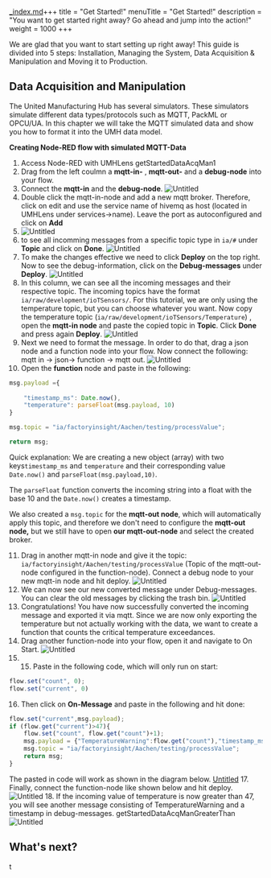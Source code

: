 [_index.md](_index.md)+++
title = "Get Started!"
menuTitle = "Get Started!"
description = "You want to get started right away? Go ahead and jump into the action!"
weight = 1000
+++

We are glad that you want to start setting up right away! This guide is divided into 5 steps: Installation, Managing the System,
Data Acquisition & Manipulation and Moving it to Production.


## Data Acquisition and Manipulation

The United Manufacturing Hub has several simulators. These simulators simulate different data types/protocols such as MQTT, PackML or OPCU/UA. In this chapter we will take the MQTT simulated data and show you how to format it into the UMH data model.

**Creating Node-RED flow with simulated MQTT-Data**

1. Access Node-RED with UMHLens getStartedDataAcqMan1
2. Drag from the left coulmn a **mqtt-in-** , **mqtt-out-** and a **debug-node** into your flow.
3. Connect the **mqtt-in** and the **debug-node**.
   ![Untitled](/images/getStartedDataAcqMan1)
4. Double click the mqtt-in-node and add a new mqtt broker. Therefore, click on edit and use the service name of hivemq as host (located in UMHLens under services→name). Leave the port as autoconfigured and click on **Add**
5. ![Untitled](/images/getStartedDataAcqManServicename)
6. to see all incomming messages from a specific topic type in `ia/#` under **Topic** and click on **Done**. 
   ![Untitled](/images/getStartedDataAcqManiaRaw)
7. To make the changes effective we need to click **Deploy** on the top right. Now to see the debug-information, click on the **Debug-messages** under **Deploy**. 
   ![Untitled](/images/getStartedDataAcqManDebugDeploy)
8. In this column, we can see all the incoming messages and their respective topic. The incoming topics have the format `ia/raw/development/ioTSensors/`. For this tutorial, we are only using the temperature topic, but you can choose whatever you want. Now copy the temperature topic (`ia/raw/development/ioTSensors/Temperature`) , open the **mqtt-in node** and paste the copied topic in **Topic**. Click **Done** and press again **Deploy**.
   ![Untitled](/images/getStartedDataAcqManNewTopic)
9. Next we need to format the message. In order to do that, drag a json node and a function node into your flow. Now connect the following: mqtt in → json→ function → mqtt out.
   ![Untitled](/images/getStartedDataAcqManNewNodes)
10. Open the **function** node and paste in the following:

```jsx
msg.payload ={
    
    "timestamp_ms": Date.now(), 
    "temperature": parseFloat(msg.payload, 10)
}

msg.topic = "ia/factoryinsight/Aachen/testing/processValue";

return msg;
```

Quick explanation: We are creating a new object (array) with two keys`timestamp_ms` and `temperature` and their corresponding value `Date.now()` and `parseFloat(msg.payload,10)`.

The `parseFloat` function converts the incoming string into a float with the base 10 and the `Date.now()` creates a timestamp.

We also created a `msg.topic` for the **mqtt-out node**, which will automatically apply this topic, and therefore we don't need to configure the **mqtt-out node,** but we still have to open **our mqtt-out-node** and select the created broker.

11. Drag in another mqtt-in node and give it the topic: `ia/factoryinsight/Aachen/testing/processValue` (Topic of the mqtt-out-node configured in the function-node). Connect a debug node to your new mqtt-in node and hit deploy. 
    ![Untitled](/images/getStartedDataAcqManNewDebug)
12. We can now see our new converted message under Debug-messages. You can clear the old messages by clicking the trash bin.
    ![Untitled](/images/getStartedDataAcqManDebugWindow)
13. Congratulations! You have now successfully converted the incoming message and exported it via mqtt. Since we are now only exporting the temperature but not actually working with the data, we want to create a function that counts the critical temperature exceedances.
14. Drag another function-node into your flow, open it and navigate to On Start.
    ![Untitled](/images/getStartedDataAcqManOnStart)
15. 15. Paste in the following code, which will only run on start:

```jsx
flow.set("count", 0);
flow.set("current", 0)
```

16. Then click on **On-Message** and paste in the following and hit done:

```jsx
flow.set("current",msg.payload);
if (flow.get("current")>47){
    flow.set("count", flow.get("count")+1);
    msg.payload = {"TemperatureWarning":flow.get("count"),"timestamp_ms":Date.now()}
    msg.topic = "ia/factoryinsight/Aachen/testing/processValue";
    return msg;
}
```

The pasted in code will work as shown in the diagram below.
    [Untitled](/images/getStartedDataAcqManTemperatureWarning)
17. Finally, connect the function-node like shown below and hit deploy.
    ![Untitled](/images/getStartedDataAcqManNewFunction)
18. If the incoming value of temperature is now greater than 47, you will see another message consisting of TemperatureWarning and a timestamp in debug-messages. getStartedDataAcqManGreaterThan
    ![Untitled](/images/getStartedDataAcqManGreaterThan)


## What's next?
t